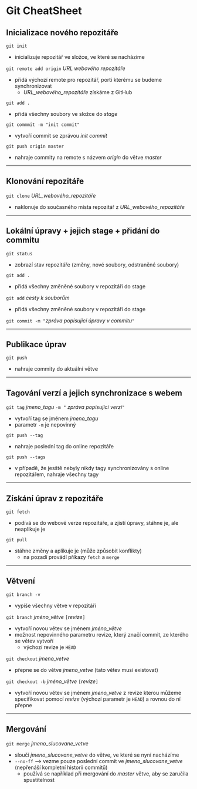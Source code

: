 # Git CheatSheet

## Inicializace nového repozitáře

```git init```
 - inicializuje repozitář ve složce, ve které se nacházíme

```git remote add origin``` *URL webového repozitáře*
 - přidá výchozí remote pro repozitář, porti kterému se budeme synchronizovat
   - *URL_webového_repozitáře* získáme z GitHub

```git add .```
 - přidá všechny soubory ve složce do *stage*

```git commmit -m "init commit"```
 - vytvoří commit se zprávou *init commit*

```git push origin master```
 - nahraje commity na remote s názvem *origin* do větve *master*

---

## Klonování repozitáře

```git clone``` *URL_webového_repozitáře*
 - naklonuje do současného místa repozitář z *URL_webového_repozitáře*

---

## Lokální úpravy + jejich stage + přidání do commitu

```git status```
 - zobrazí stav repozitáře (změny, nové soubory, odstraněné soubory)

```git add .```
 - přidá všechny změněné soubory v repozitáři do stage

```git add``` *cesty k souborům*
 - přidá všechny změněné soubory v repozitáři do stage

```git commit -m "```*zpráva popisující úpravy v commitu*```"```

---
## Publikace úprav
```git push```
 - nahraje commity do aktuální větve

---

## Tagování verzí a jejich synchronizace s webem
```git tag``` *jmeno_tagu* ```-m "``` *zpráva popisující verzi*```"```
 - vytvoří tag se jménem *jmeno_tagu*
 - parametr ```-m``` je nepovinný

```git push --tag```
 - nahraje poslední tag do online repozitáře

```git push --tags```
 - v případě, že jesště nebyly nikdy tagy synchronizovány s online repozitářem, nahraje všechny tagy

---

## Získání úprav z repozitáře
```git fetch```
 - podívá se do webové verze repozitáře, a zjistí úpravy, stáhne je, ale neaplikuje je

```git pull```
 - stáhne změny a aplikuje je (může způsobit konflikty)
   - na pozadí provádí příkazy ```fetch``` a ```merge```

---

## Větvení
```git branch -v```
 - vypíše všechny větve v repozitáři

```git branch``` *jméno_větve* ```[```*revize*```]```
 - vytvoří novou větev se jménem *jméno_větve*
 - možnost nepovinného parametru revize, který značí commit, ze kterého se větev vytvoří
   -  výchozí revize je ```HEAD```

```git checkout``` *jmeno_vetve*
 - přepne se do větve *jmeno_vetve* (tato větev musí existovat)

```git checkout -b``` *jméno_větve* ```[```*revize*```]```
 - vytvoří novou větev se jménem *jmeno_vetve* z revize kterou můžeme specifikovat pomocí *revize* (výchozí parametr je ```HEAD```) a rovnou do ní přepne

---

## Mergování
```git merge``` *jmeno_slucovane_vetve*
 - sloučí *jmeno_slucovane_vetve* do větve, ve které se nyní nacházíme
 - ```--no-ff``` --> vezme pouze poslední commit ve *jmeno_slucovane_vetve* (nepřenáší kompletní historii commitů)
   - používá se například při mergování do *master* větve, aby se zaručila spustitelnost